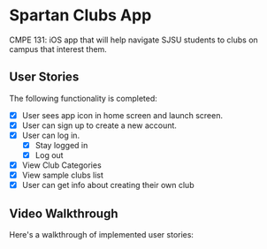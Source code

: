 # Spartan Clubs App
CMPE 131: iOS app that will help navigate SJSU students to clubs on campus that interest them.

## User Stories

The following functionality is completed:

- [x] User sees app icon in home screen and launch screen.
- [x] User can sign up to create a new account. 
- [x] User can log in. 
   - [x] Stay logged in
   - [x] Log out
- [x] View Club Categories
- [x] View sample clubs list
- [x] User can get info about creating their own club

## Video Walkthrough

Here's a walkthrough of implemented user stories:


